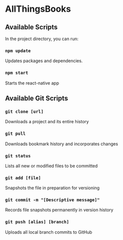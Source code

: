 # AllThingsBooks

## Available Scripts

In the project directory, you can run:

### `npm update`

Updates packages and dependencies.

### `npm start`

Starts the react-native app

## Available Git Scripts

### `git clone [url]`

Downloads a project and its entire history

### `git pull`

Downloads bookmark history and incorporates changes

### `git status`

Lists all new or modified files to be committed

### `git add [file]`

Snapshots the file in preparation for versioning

### `git commit -m "[Descriptive message]"`

Records file snapshots permanently in version history

### `git push [alias] [branch]`

Uploads all local branch commits to GitHub
